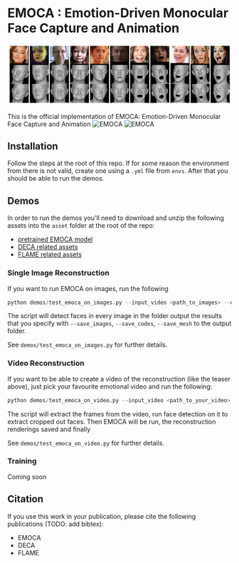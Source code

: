 # EMOCA : Emotion-Driven Monocular Face Capture and Animation 

 ![EMOCA](emoca.png)

This is the official implementation of EMOCA: Emotion-Driven Monocular Face Capture and Animation 
 ![EMOCA](EMOCA_gif_sparse_det.gif)  ![EMOCA](EMOCA_gif_sparse_rec.gif)  <!-- ![EMOCA](EMOCA_gif_sparse_rec_trans.gif)  -->

## Installation 

Follow the steps at the root of this repo. If for some reason the environment from there is not valid, create one using a `.yml` file from `envs`. After that you should be able to run the demos. 


## Demos 
In order to run the demos you'll need to download and unzip the following assets into the `asset` folder at the root of the repo: 
- [pretrained EMOCA model](https://owncloud.tuebingen.mpg.de/index.php/s/ryLKPH3ZyGwimXn)  
- [DECA related assets](https://owncloud.tuebingen.mpg.de/index.php/s/Wf5CbTweKE9ap46)  
- [FLAME related assets](https://owncloud.tuebingen.mpg.de/index.php/s/yZiYCGZjNw37jYw)

### Single Image Reconstruction 
If you want to run EMOCA on images, run the following
```python 
python demos/test_emoca_on_images.py --input_video <path_to_images> --output_folder <set_your_output_path> --model_name EMOCA 
```
The script will detect faces in every image in the folder output the results that you specify with `--save_images`, `--save_codes`, `--save_mesh` to the output folder. 

See `demos/test_emoca_on_images.py` for further details.

### Video Reconstruction 
If you want to be able to create a video of the reconstruction (like the teaser above), just pick your favourite emotional video and run the following:
```python 
python demos/test_emoca_on_video.py --input_video <path_to_your_video> --output_folder <set_your_output_path> --model_name EMOCA 
```
The script will extract the frames from the video, run face detection on it to extract cropped out faces. Then EMOCA will be run, the reconstruction renderings saved and finally 

See `demos/test_emoca_on_video.py` for further details.

### Training 
Coming soon


## Citation 
If you use this work in your publication, please cite the following publications (TODO: add bibtex): 
- EMOCA
- DECA 
- FLAME
